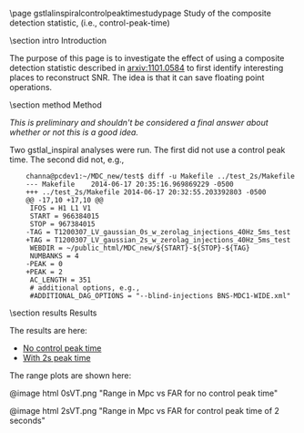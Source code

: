 \page gstlalinspiralcontrolpeaktimestudypage Study of the composite detection statistic, (i.e., control-peak-time)

\section intro Introduction

The purpose of this page is to investigate the effect of using a composite detection statistic described in <a href=http://arxiv.org/abs/1101.0584>arxiv:1101.0584</a> to first identify interesting places to reconstruct SNR.  The idea is that it can save floating point operations.

\section method Method

*This is preliminary and shouldn't be considered a final answer about whether or not this is a good idea.*

Two gstlal_inspiral analyses were run.  The first did not use a control peak time.  The second did not, e.g.,

		channa@pcdev1:~/MDC_new/test$ diff -u Makefile ../test_2s/Makefile
		--- Makefile	2014-06-17 20:35:16.969869229 -0500
		+++ ../test_2s/Makefile	2014-06-17 20:32:55.203392803 -0500
		@@ -17,10 +17,10 @@
		 IFOS = H1 L1 V1
		 START = 966384015
		 STOP = 967384015
		-TAG = T1200307_LV_gaussian_0s_w_zerolag_injections_40Hz_5ms_test
		+TAG = T1200307_LV_gaussian_2s_w_zerolag_injections_40Hz_5ms_test
		 WEBDIR = ~/public_html/MDC_new/${START}-${STOP}-${TAG}
		 NUMBANKS = 4
		-PEAK = 0
		+PEAK = 2
		 AC_LENGTH = 351
		 # additional options, e.g.,
		 #ADDITIONAL_DAG_OPTIONS = "--blind-injections BNS-MDC1-WIDE.xml"

\section results Results

The results are here:

 - <a href='https://ldas-jobs.phys.uwm.edu/~channa/MDC_new/966384015-967384015-T1200307_LV_gaussian_0s_w_zerolag_injections_40Hz_5ms_test/gstlal-966384015-967384015_open_box.html'> No control peak time</a>
 - <a href='https://ldas-jobs.phys.uwm.edu/~channa/MDC_new/966384015-967384015-T1200307_LV_gaussian_2s_w_zerolag_injections_40Hz_5ms_test/gstlal-966384015-967384015_open_box.html?gstlal-966384015-967384015_open_box_missed_found.html'>With 2s peak time</a>

The range plots are shown here:

@image html 0sVT.png "Range in Mpc vs FAR for no control peak time"

@image html 2sVT.png "Range in Mpc vs FAR for control peak time of 2 seconds"
